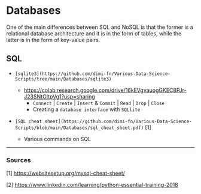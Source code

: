 # Databases

One of the main differences between SQL and NoSQL is that the former is a relational database architecture and it is in the form of tables, while the latter is in the form of key-value pairs.

## SQL

* `[sqlite3](https://github.com/dimi-fn/Various-Data-Science-Scripts/tree/main/Databases/sqlite3)`
    * https://colab.research.google.com/drive/16kEVgvauogGKEC8PJr-J23SNtGItpVg1?usp=sharing
        * `Connect` | `Create` | `Insert` & `Commit` | `Read` | `Drop` | `Close`
        * Creating a `database interface` with `SQLlite`

* `[SQL cheat sheet](https://github.com/dimi-fn/Various-Data-Science-Scripts/blob/main/Databases/sql_cheat_sheet.pdf)` [1]

    * Various commands on SQL

----
### Sources

[1] https://websitesetup.org/mysql-cheat-sheet/

[2] https://www.linkedin.com/learning/python-essential-training-2018